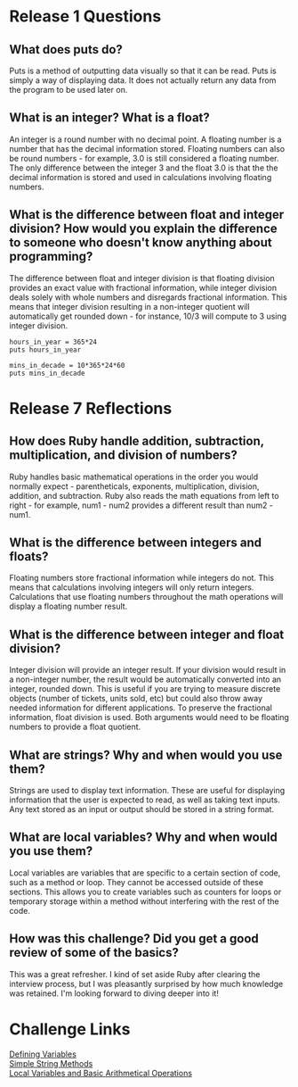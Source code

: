 # Release 1 Questions

## What does puts do?

Puts is a method of outputting data visually so that it can be read. Puts is simply a way of displaying data. It does not actually return any data from the program to be used later on.

## What is an integer? What is a float?

An integer is a round number with no decimal point. A floating number is a number that has the decimal information stored. Floating numbers can also be round numbers - for example, 3.0 is still considered a floating number. The only difference between the integer 3 and the float 3.0 is that the the decimal information is stored and used in calculations involving floating numbers.

## What is the difference between float and integer division? How would you explain the difference to someone who doesn't know anything about programming?

The difference between float and integer division is that floating division provides an exact value with fractional information, while integer division deals solely with whole numbers and disregards fractional information. This means that integer division resulting in a non-integer quotient will automatically get rounded down - for instance, 10/3 will compute to 3 using integer division.

```
hours_in_year = 365*24
puts hours_in_year

mins_in_decade = 10*365*24*60
puts mins_in_decade
```

# Release 7 Reflections

## How does Ruby handle addition, subtraction, multiplication, and division of numbers?

Ruby handles basic mathematical operations in the order you would normally expect - parentheticals, exponents, multiplication, division, addition, and subtraction. Ruby also reads the math equations from left to right - for example, num1 - num2 provides a different result than num2 - num1.

## What is the difference between integers and floats?

Floating numbers store fractional information while integers do not. This means that calculations involving integers will only return integers. Calculations that use floating numbers throughout the math operations will display a floating number result.

## What is the difference between integer and float division?

Integer division will provide an integer result. If your division would result in a non-integer number, the result would be automatically converted into an integer, rounded down. This is useful if you are trying to measure discrete objects (number of tickets, units sold, etc) but could also throw away needed information for different applications. To preserve the fractional information, float division is used. Both arguments would need to be floating numbers to provide a float quotient.

## What are strings? Why and when would you use them?

Strings are used to display text information. These are useful for displaying information that the user is expected to read, as well as taking text inputs. Any text stored as an input or output should be stored in a string format.

## What are local variables? Why and when would you use them?

Local variables are variables that are specific to a certain section of code, such as a method or loop. They cannot be accessed outside of these sections. This allows you to create variables such as counters for loops or temporary storage within a method without interfering with the rest of the code.
    
## How was this challenge? Did you get a good review of some of the basics?

This was a great refresher. I kind of set aside Ruby after clearing the interview process, but I was pleasantly surprised by how much knowledge was retained. I'm looking forward to diving deeper into it!

# Challenge Links

[Defining Variables](./defining-variables.rb)  
[Simple String Methods](./simple-string.rb)  
[Local Variables and Basic Arithmetical Operations](./basic-math.rb)  